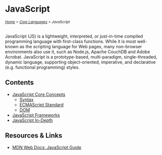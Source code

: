 # JavaScript

<em>
<sub><a href='../../README.md'>Home</a> > <a href='../core-languages.md'>Core Languages</a> > JavaScript</sub>
</em>
<br />
<br />

JavaScript (JS) is a lightweight, interpreted, or just-in-time compiled programming language with first-class functions. While it is most well-known as the scripting language for Web pages, many non-browser environments also use it, such as Node.js, Apache CouchDB and Adobe Acrobat. JavaScript is a prototype-based, multi-paradigm, single-threaded, dynamic language, supporting object-oriented, imperative, and declarative (e.g. functional programming) styles.

## Contents

* [JavaScript Core Concepts](./javascript.core/javascript.core.md)
  * [Syntax](./javascript.core/javascript.core.syntax.md)
  * [ECMAScript Standard](./javascript.core/javascript.core.ecmascript.md)
  * [DOM](./javascript.core/javascript.core.dom.md)
* [JavaScript Frameworks](./javascript.frameworks/javascript.frameworks.md)
* [JavaScript In-Depth](./javascript.indepth/javascript.indepth.md)

## Resources & Links

* [MDN Web Docs: JavaScript Guide](https://developer.mozilla.org/en-US/docs/Web/JavaScript/Guide/Introduction)
